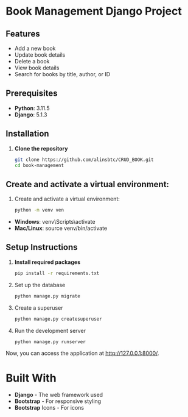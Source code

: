 # Book Management Django Project
## Features

- Add a new book
- Update book details
- Delete a book
- View book details
- Search for books by title, author, or ID

## Prerequisites

- **Python**: 3.11.5
- **Django**: 5.1.3
## Installation
1. **Clone the repository**
   ```bash
   git clone https://github.com/alinsbtc/CRUD_BOOK.git
   cd book-management
## Create and activate a virtual environment:
   1. Create and activate a virtual environment:
       ```bash
       python -m venv ven
   - **Windows**: venv\Scripts\activate
   - **Mac/Linux**: source venv/bin/activate
       
## Setup Instructions
1. **Install required packages**
    ```bash
    pip install -r requirements.txt
2. Set up the database
    ```bash
   python manage.py migrate
3. Create a superuser
    ```bash
   python manage.py createsuperuser
4. Run the development server
    ```bash
   python manage.py runserver
Now, you can access the application at http://127.0.0.1:8000/.
# Built With
- **Django** - The web framework used
- **Bootstrap** - For responsive styling
- **Bootstrap** Icons - For icons

